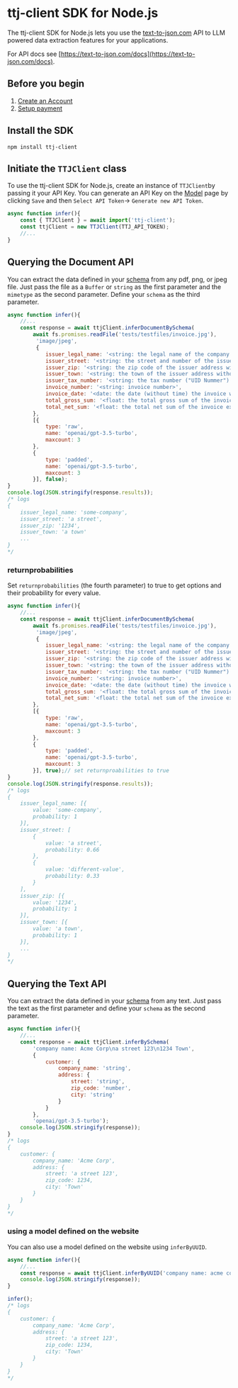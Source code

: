 # ttj-client SDK for Node.js

The ttj-client SDK for Node.js lets you use the [text-to-json.com](https://text-to-json.com) API to LLM powered data extraction features for your applications.

For API docs see [https://text-to-json.com/docs](https://text-to-json.com/docs).

## Before you begin

1. [Create an Account](https://text-to-json.com/create-account)
2. [Setup payment](https://text-to-json.com/account/billing)

## Install the SDK

```shell
npm install ttj-client
```

## Initiate the `TTJClient` class

To use the ttj-client SDK for Node.js, create an instance of `TTJClient`by passing it your API Key.
You can generate an API Key on the [Model](https://text-to-json.com/account/viewmodel) page by clicking `Save` and then `Select API Token`-> `Generate new API Token`.

```javascript
async function infer(){
    const { TTJClient } = await import('ttj-client');
    const ttjClient = new TTJClient(TTJ_API_TOKEN);
    //...
}
```

## Querying the Document API

You can extract the data defined in your [schema](https://text-to-json.com/en/docs#defining-a-schema) from any pdf, png, or jpeg file. Just pass the file as a `Buffer` or `string` as the first parameter and the `mimetype` as the second parameter. Define your `schema` as the third parameter. 

```javascript
async function infer(){
    //...
    const response = await ttjClient.inferDocumentBySchema(
        await fs.promises.readFile('tests/testfiles/invoice.jpg'),
         'image/jpeg', 
         {
            issuer_legal_name: '<string: the legal name of the company that issued the invoice>',
            issuer_street: '<string: the street and number of the issuer address>',
            issuer_zip: '<string: the zip code of the issuer address without the town>',
            issuer_town: '<string: the town of the issuer address without zip code>',
            issuer_tax_number: '<string: the tax number ("UID Nummer") of the issuer>',
            invoice_number: '<string: invoice number>',
            invoice_date: '<date: the date (without time) the invoice was issued>',
            total_gross_sum: '<float: the total gross sum of the invoice including VAT, null iff unsure>',
            total_net_sum: '<float: the total net sum of the invoice excluding VAT, null iff unsure>',
        }, 
        [{
            type: 'raw',
            name: 'openai/gpt-3.5-turbo',
            maxcount: 3
        },
        {
            type: 'padded',
            name: 'openai/gpt-3.5-turbo',
            maxcount: 3
        }], false);
}
console.log(JSON.stringify(response.results));
/* logs
{
    issuer_legal_name: 'some-company',
    issuer_street: 'a street',
    issuer_zip: '1234',
    issuer_town: 'a town'
    ...
}
*/
```

### returnprobabilities

Set `returnprobabilities` (the fourth parameter) to true to get options and their probability for every value.

```javascript
async function infer(){
    //...
    const response = await ttjClient.inferDocumentBySchema(
        await fs.promises.readFile('tests/testfiles/invoice.jpg'),
         'image/jpeg', 
         {
            issuer_legal_name: '<string: the legal name of the company that issued the invoice>',
            issuer_street: '<string: the street and number of the issuer address>',
            issuer_zip: '<string: the zip code of the issuer address without the town>',
            issuer_town: '<string: the town of the issuer address without zip code>',
            issuer_tax_number: '<string: the tax number ("UID Nummer") of the issuer>',
            invoice_number: '<string: invoice number>',
            invoice_date: '<date: the date (without time) the invoice was issued>',
            total_gross_sum: '<float: the total gross sum of the invoice including VAT, null iff unsure>',
            total_net_sum: '<float: the total net sum of the invoice excluding VAT, null iff unsure>',
        }, 
        [{
            type: 'raw',
            name: 'openai/gpt-3.5-turbo',
            maxcount: 3
        },
        {
            type: 'padded',
            name: 'openai/gpt-3.5-turbo',
            maxcount: 3
        }], true);// set returnproabilities to true
}
console.log(JSON.stringify(response.results));
/* logs
{
    issuer_legal_name: [{
        value: 'some-company',
        probability: 1
    }],
    issuer_street: [
        {
            value: 'a street',
            probability: 0.66
        },
        {
            value: 'different-value',
            probability: 0.33
        }
    ],
    issuer_zip: [{
        value: '1234',
        probability: 1
    }],
    issuer_town: [{
        value: 'a town',
        probability: 1
    }],
    ...
}
*/
```


## Querying the Text API

You can extract the data defined in your [schema](https://text-to-json.com/en/docs#defining-a-schema) from any text. Just pass the text as the first parameter and define your `schema` as the second parameter. 

```javascript
async function infer(){
    //...
    const response = await ttjClient.inferBySchema(
        'company name: Acme Corp\na street 123\n1234 Town', 
        {
            customer: {
                company_name: 'string',
                address: {
                    street: 'string',
                    zip_code: 'number',
                    city: 'string'
                }
            }
        }, 
        'openai/gpt-3.5-turbo');
    console.log(JSON.stringify(response));
}
/* logs
{
    customer: {
        company_name: 'Acme Corp',
        address: {
            street: 'a street 123',
            zip_code: 1234,
            city: 'Town'
        }
    }
}
*/
```

### using a model defined on the website

You can also use a model defined on the website using `inferByUUID`.

```javascript
async function infer(){
    //...
    const response = await ttjClient.inferByUUID('company name: acme corp\na street 123\n1234 Town', YOUR_UUID);
    console.log(JSON.stringify(response));
}

infer();
/* logs
{
    customer: {
        company_name: 'Acme Corp',
        address: {
            street: 'a street 123',
            zip_code: 1234,
            city: 'Town'
        }
    }
}
*/
```